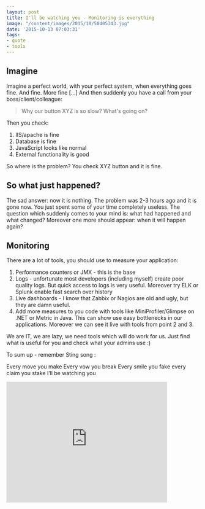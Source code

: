 ```yaml
---
layout: post
title: I'll be watching you - Monitoring is everything
image: "/content/images/2015/10/58405343.jpg"
date: '2015-10-13 07:03:31'
tags:
- quote
- tools
---
```


## Imagine
Imagine a perfect world, with your perfect system, when everything goes fine. 
And fine.
More fine
[...]
And then suddenly you have a call from your boss/client/colleague:

>Why our button XYZ is so slow? What's going on?

Then you check:

1. IIS/apache is fine
2. Database is fine
3. JavaScript looks like normal
4. External functionality is good 

So where is the problem? You check XYZ button and it is fine.

## So what just happened?
The sad answer: now it is nothing. The problem was 2-3 hours ago and it is gone now. You just spent some of your time completely useless. 
The question which suddenly comes to your mind is: what had happened and what changed?
Moreover one more should appear: when it will happen again? 


## Monitoring
There are a lot of tools, you should use to measure your application:

1. Performance counters or JMX - this is the base
2. Logs - unfortunate most developers (including myself) create poor quality logs. But quick access to logs is very useful. Moreover try ELK or Splunk enable fast search over history
3. Live dashboards - I know that Zabbix or Nagios are old and ugly, but they are damn useful. 
4. Add more measures to you code with tools like MiniProfiler/Glimpse on .NET or Metric in Java. This can show use easy bottlenecks in our applications. Moreover we can see it live with tools from point 2 and 3.

We are IT, we are lazy, we need tools which will do work for us. Just find what is useful for you and check what your admins use :)

To sum up - remember Sting song : 

> 
Every move you make 
Every vow you break 
Every smile you fake 
every claim you stake 
I’ll be watching you 

<iframe width="420" height="315" src="https://www.youtube.com/embed/OMOGaugKpzs" frameborder="0" allowfullscreen></iframe>